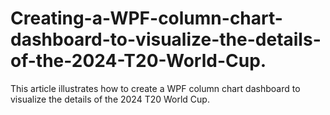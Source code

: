 # Creating-a-WPF-column-chart-dashboard-to-visualize-the-details-of-the-2024-T20-World-Cup.
This article illustrates how to create a WPF column chart dashboard to visualize the details of the 2024 T20 World Cup.

